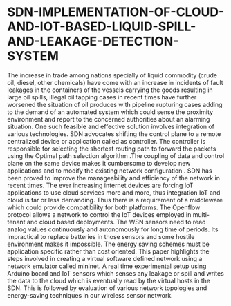 # SDN-IMPLEMENTATION-OF-CLOUD-AND-IOT-BASED-LIQUID-SPILL-AND-LEAKAGE-DETECTION-SYSTEM
The increase in trade among nations specially of liquid commodity (crude oil, diesel, other chemicals) have come with an increase in incidents of fault leakages in the containers of the vessels carrying the goods resulting in large oil spills, illegal oil tapping cases in recent times have further worsened the situation of oil produces with pipeline rupturing cases adding to the demand of an automated system which could sense the proximity environment and report to the concerned authorities about an alarming situation. One such feasible and effective solution involves integration of various technologies. SDN advocates shifting the control plane to a remote centralized device or application called as controller. The controller is responsible for selecting the shortest routing path to forward the packets using the Optimal path selection algorithm .The coupling of data and control plane on the same device makes it cumbersome to develop new applications and to modify the existing network configuration . SDN has been proved to improve the manageability and efficiency of the network in recent times. The ever increasing internet devices are forcing IoT applications to use cloud services more and more, thus integration IoT and cloud is far or less demanding. Thus there is a requirement of a middleware which could provide compatibility for both platforms. The Openflow protocol allows a network to control the IoT devices employed in multi-tenant and cloud based deployments. The WSN sensors need to read analog values continuously and autonomously for long time of periods. Its impractical to replace batteries in those sensors and some hostile environment makes it impossible. The energy saving schemes must be application specific rather than cost oriented. This paper highlights the steps involved in creating a virtual software defined network using a network emulator called mininet. A real time experimental setup using Arduino board and IoT sensors which senses any leakage or spill and writes the data to the cloud which is eventually read by the virtual hosts in the SDN. This is followed by evaluation of various network topologies and  energy-saving techniques in our wireless sensor network.
